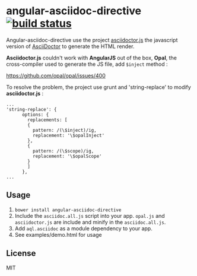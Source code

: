 # angular-asciidoc-directive [![build status](https://api.travis-ci.org/anthonny/angular-asciidoc-directive.png)](https://travis-ci.org/anthonny/angular-asciidoc-directive)

Angular-asciidoc-directive use the project [asciidoctor.js](https://github.com/asciidoctor/asciidoctor.js) the javascript version of [AsciiDoctor](http://asciidoctor.org/) to generate the HTML render.

**Asciidoctor.js** couldn't work with **AngularJS** out of the box, **Opal**, the cross-compiler used to generate the JS file, add `$inject` method :

https://github.com/opal/opal/issues/400

To resolve the problem, the project use grunt and 'string-replace' to modify **asciidoctor.js** :

```
...
'string-replace': {
      options: {
        replacements: [
        {
          pattern: /(\$inject)/ig,
          replacement: '\$opalInject'
        }, 
        {
          pattern: /(\$scope)/ig,
          replacement: '\$opalScope'
        }
        ]
      },   
...
```

## Usage
1. `bower install angular-asciidoc-directive`
2. Include the `asciidoc.all.js` script into your app.
`opal.js` and `asciidoctor.js` are include and minify in the `asciidoc.all.js`.
3. Add `aql.asciidoc` as a module dependency to your app.
4. See examples/demo.html for usage

## License
MIT
